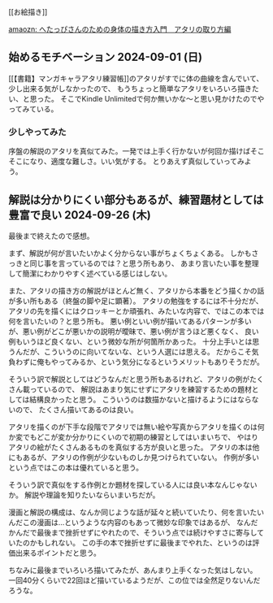 [[お絵描き]]

[amaozn: へたっぴさんのための身体の描き方入門　アタリの取り方編](https://amzn.to/4g4BtVN)

## 始めるモチベーション 2024-09-01 (日)

 [[【書籍】マンガキャラアタリ練習帳]]のアタリがすでに体の曲線を含んでいて、少し出来る気がしなかったので、
もうちょっと簡単なアタリをいろいろ描きたい、と思った。
そこでKindle Unlimitedで何か無いかな〜と思い見かけたのでやってみている。

### 少しやってみた

序盤の解説のアタリを真似てみた。一発では上手く行かないが何回か描けばそこそこになり、適度な難しさ。いい気がする。
とりあえず真似していってみよう。

## 解説は分かりにくい部分もあるが、練習題材としては豊富で良い 2024-09-26 (木)

最後まで終えたので感想。

まず、解説が何が言いたいかよく分からない事がちょくちょくある。
しかもさっきと同じ事を言っているのでは？と思う所もあり、
あまり言いたい事を整理して簡潔にわかりやすく述べている感じはしない。

また、アタリの描き方の解説がほとんど無く、アタリから本番をどう描くかの話が多い所もある（終盤の脚や足に顕著）。
アタリの勉強をするには不十分だが、
アタリの先を描くにはクロッキーとか頑張れ、みたいな内容で、ではこの本では何を言いたいの？と思う所も。
悪い例といい例が描いてあるパターンが多いが、悪い例がどこが悪いかの説明が曖昧で、悪い例が言うほど悪くなく、
良い例もいうほど良くない、という微妙な所が何箇所かあった。
十分上手いとは思うんだが、こういうのに向いてないな、という人選には思える。
だからこそ気負わずに俺もやってみるか、という気分になるというメリットもありそうだが。

そういう訳で解説としてはどうなんだと思う所もあるけれど、アタリの例がたくさん載っているので、
解説はあまり気にせずにアタリを練習するための題材としては結構良かったと思う。
こういうのは数描かないと描けるようにはならないので、
たくさん描いてあるのは良い。

アタリを描くのが下手な段階でアタリでは無い絵や写真からアタリを描くのは何か変でもどこが変か分かりにくいので初期の練習としてはいまいちで、
やはりアタリの絵がたくさんあるものを真似する方が良いと思った。
アタリの本は他にもあるが、アタリの作例が少ないものしか見つけられていない。
作例が多いという点ではこの本は優れていると思う。

そういう訳で真似をする作例とか題材を探している人には良い本なんじゃないか。
解説や理論を知りたいならいまいちだが。

漫画と解説の構成は、なんか同じような話が延々と続いていたり、何を言いたいんだこの漫画は…というような内容のもあって微妙な印象ではあるが、
なんだかんだで最後まで挫折せずにやれたので、そういう点では続けやすさに寄与していたのかもしれない。
この手の本で挫折せずに最後までやれた、というのは評価出来るポイントだと思う。

ちなみに最後までいろいろ描いてみたが、あんまり上手くなった気はしない。
一回40分くらいで22回ほど描いているようだが、この位では全然足りないんだろうな。